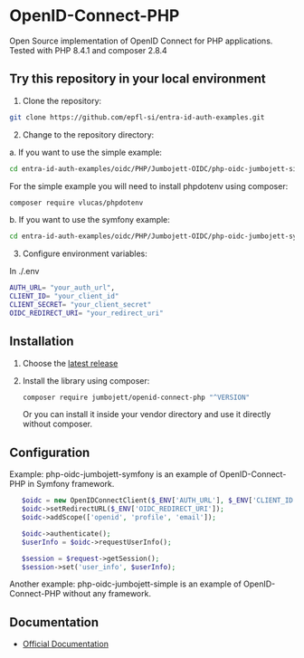 # OpenID-Connect-PHP

Open Source implementation of OpenID Connect for PHP applications.
Tested with PHP 8.4.1 and composer 2.8.4

## Try this repository in your local environment

1. Clone the repository:

```bash
git clone https://github.com/epfl-si/entra-id-auth-examples.git
```

2. Change to the repository directory:

a. If you want to use the simple example:

```bash
cd entra-id-auth-examples/oidc/PHP/Jumbojett-OIDC/php-oidc-jumbojett-simple
```

For the simple example you will need to install phpdotenv using composer:

   ```bash
   composer require vlucas/phpdotenv
   ```

b. If you want to use the symfony example:

```bash
cd entra-id-auth-examples/oidc/PHP/Jumbojett-OIDC/php-oidc-jumbojett-symfony
```

3. Configure environment variables:

In ./.env

```bash
AUTH_URL= "your_auth_url",
CLIENT_ID= "your_client_id"
CLIENT_SECRET= "your_client_secret"
OIDC_REDIRECT_URI= "your_redirect_uri"
```

## Installation

1. Choose the [latest release](https://github.com/jumbojett/OpenID-Connect-PHP/releases)
2. Install the library using composer:

   ```bash
   composer require jumbojett/openid-connect-php "^VERSION"
   ```

   Or you can install it inside your vendor directory and use it directly without composer.

## Configuration

Example: php-oidc-jumbojett-symfony is an example of OpenID-Connect-PHP
in Symfony framework.

```php
   $oidc = new OpenIDConnectClient($_ENV['AUTH_URL'], $_ENV['CLIENT_ID'], $_ENV['CLIENT_SECRET']);
   $oidc->setRedirectURL($_ENV['OIDC_REDIRECT_URI']);
   $oidc->addScope(['openid', 'profile', 'email']);

   $oidc->authenticate();
   $userInfo = $oidc->requestUserInfo();

   $session = $request->getSession();
   $session->set('user_info', $userInfo);
```

Another example: php-oidc-jumbojett-simple is an example of
OpenID-Connect-PHP without any framework.

## Documentation

- [Official Documentation](https://github.com/jumbojett/OpenID-Connect-PHP/)
